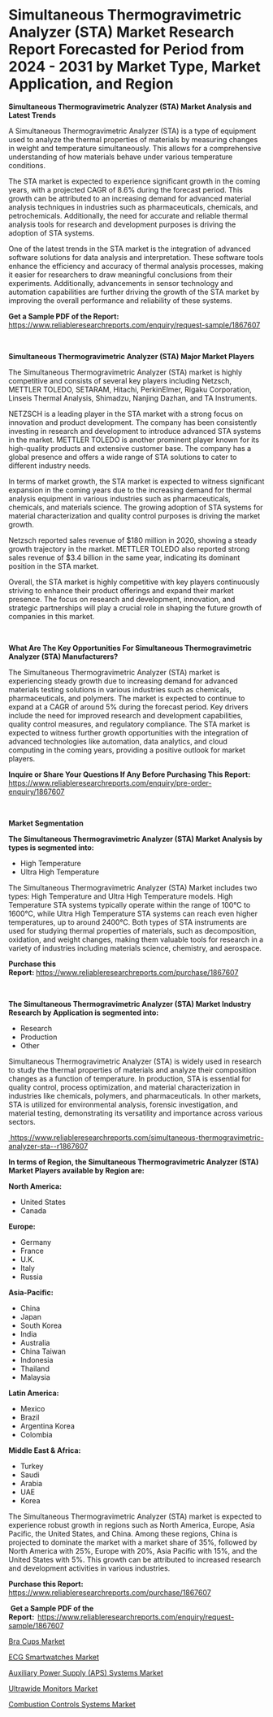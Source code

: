 <p><h1>Simultaneous Thermogravimetric Analyzer (STA) Market Research Report Forecasted for Period from 2024 -  2031 by Market Type, Market Application, and Region</h1></p><p><strong>Simultaneous Thermogravimetric Analyzer (STA) Market Analysis and Latest Trends</strong></p>
<p><p>A Simultaneous Thermogravimetric Analyzer (STA) is a type of equipment used to analyze the thermal properties of materials by measuring changes in weight and temperature simultaneously. This allows for a comprehensive understanding of how materials behave under various temperature conditions.</p><p>The STA market is expected to experience significant growth in the coming years, with a projected CAGR of 8.6% during the forecast period. This growth can be attributed to an increasing demand for advanced material analysis techniques in industries such as pharmaceuticals, chemicals, and petrochemicals. Additionally, the need for accurate and reliable thermal analysis tools for research and development purposes is driving the adoption of STA systems.</p><p>One of the latest trends in the STA market is the integration of advanced software solutions for data analysis and interpretation. These software tools enhance the efficiency and accuracy of thermal analysis processes, making it easier for researchers to draw meaningful conclusions from their experiments. Additionally, advancements in sensor technology and automation capabilities are further driving the growth of the STA market by improving the overall performance and reliability of these systems.</p></p>
<p><strong>Get a Sample PDF of the Report:&nbsp;</strong> <a href="https://www.reliableresearchreports.com/enquiry/request-sample/1867607">https://www.reliableresearchreports.com/enquiry/request-sample/1867607</a></p>
<p>&nbsp;</p>
<p><strong>Simultaneous Thermogravimetric Analyzer (STA) Major Market Players</strong></p>
<p><p>The Simultaneous Thermogravimetric Analyzer (STA) market is highly competitive and consists of several key players including Netzsch, METTLER TOLEDO, SETARAM, Hitachi, PerkinElmer, Rigaku Corporation, Linseis Thermal Analysis, Shimadzu, Nanjing Dazhan, and TA Instruments.</p><p>NETZSCH is a leading player in the STA market with a strong focus on innovation and product development. The company has been consistently investing in research and development to introduce advanced STA systems in the market. METTLER TOLEDO is another prominent player known for its high-quality products and extensive customer base. The company has a global presence and offers a wide range of STA solutions to cater to different industry needs.</p><p>In terms of market growth, the STA market is expected to witness significant expansion in the coming years due to the increasing demand for thermal analysis equipment in various industries such as pharmaceuticals, chemicals, and materials science. The growing adoption of STA systems for material characterization and quality control purposes is driving the market growth.</p><p>Netzsch reported sales revenue of $180 million in 2020, showing a steady growth trajectory in the market. METTLER TOLEDO also reported strong sales revenue of $3.4 billion in the same year, indicating its dominant position in the STA market.</p><p>Overall, the STA market is highly competitive with key players continuously striving to enhance their product offerings and expand their market presence. The focus on research and development, innovation, and strategic partnerships will play a crucial role in shaping the future growth of companies in this market.</p></p>
<p>&nbsp;</p>
<p><strong>What Are The Key Opportunities For Simultaneous Thermogravimetric Analyzer (STA) Manufacturers?</strong></p>
<p><p>The Simultaneous Thermogravimetric Analyzer (STA) market is experiencing steady growth due to increasing demand for advanced materials testing solutions in various industries such as chemicals, pharmaceuticals, and polymers. The market is expected to continue to expand at a CAGR of around 5% during the forecast period. Key drivers include the need for improved research and development capabilities, quality control measures, and regulatory compliance. The STA market is expected to witness further growth opportunities with the integration of advanced technologies like automation, data analytics, and cloud computing in the coming years, providing a positive outlook for market players.</p></p>
<p><strong>Inquire or Share Your Questions If Any Before Purchasing This Report:</strong> <a href="https://www.reliableresearchreports.com/enquiry/pre-order-enquiry/1867607">https://www.reliableresearchreports.com/enquiry/pre-order-enquiry/1867607</a></p>
<p>&nbsp;</p>
<p><strong>Market Segmentation</strong></p>
<p><strong>The Simultaneous Thermogravimetric Analyzer (STA) Market Analysis by types is segmented into:</strong></p>
<p><ul><li>High Temperature</li><li>Ultra High Temperature</li></ul></p>
<p><p>The Simultaneous Thermogravimetric Analyzer (STA) Market includes two types: High Temperature and Ultra High Temperature models. High Temperature STA systems typically operate within the range of 100°C to 1600°C, while Ultra High Temperature STA systems can reach even higher temperatures, up to around 2400°C. Both types of STA instruments are used for studying thermal properties of materials, such as decomposition, oxidation, and weight changes, making them valuable tools for research in a variety of industries including materials science, chemistry, and aerospace.</p></p>
<p><strong>Purchase this Report:&nbsp;</strong><a href="https://www.reliableresearchreports.com/purchase/1867607">https://www.reliableresearchreports.com/purchase/1867607</a></p>
<p>&nbsp;</p>
<p><strong>The Simultaneous Thermogravimetric Analyzer (STA) Market Industry Research by Application is segmented into:</strong></p>
<p><ul><li>Research</li><li>Production</li><li>Other</li></ul></p>
<p><p>Simultaneous Thermogravimetric Analyzer (STA) is widely used in research to study the thermal properties of materials and analyze their composition changes as a function of temperature. In production, STA is essential for quality control, process optimization, and material characterization in industries like chemicals, polymers, and pharmaceuticals. In other markets, STA is utilized for environmental analysis, forensic investigation, and material testing, demonstrating its versatility and importance across various sectors.</p></p>
<p><a href="https://www.reliableresearchreports.com/simultaneous-thermogravimetric-analyzer-sta--r1867607">&nbsp;https://www.reliableresearchreports.com/simultaneous-thermogravimetric-analyzer-sta--r1867607</a></p>
<p><strong>In terms of Region, the Simultaneous Thermogravimetric Analyzer (STA) Market Players available by Region are:</strong></p>
<p>
    <p> <strong> North America: </strong>
        <ul>
            <li>United States</li>
            <li>Canada</li>
        </ul>
        </p> 
    <p> <strong> Europe: </strong>
        <ul>
            <li>Germany</li>
            <li>France</li>
            <li>U.K.</li>
            <li>Italy</li>
            <li>Russia</li>
        </ul>
        </p> 
    <p> <strong> Asia-Pacific: </strong>
        <ul>
            <li>China</li>
            <li>Japan</li>
            <li>South Korea</li>
            <li>India</li>
            <li>Australia</li>
            <li>China Taiwan</li>
            <li>Indonesia</li>
            <li>Thailand</li>
            <li>Malaysia</li>
        </ul>
        </p> 
    <p> <strong> Latin America: </strong>
        <ul>
            <li>Mexico</li>
            <li>Brazil</li>
            <li>Argentina Korea</li>
            <li>Colombia</li>
        </ul>
        </p> 
    <p> <strong> Middle East & Africa: </strong>
        <ul>
            <li>Turkey</li>
            <li>Saudi</li>
            <li>Arabia</li>
            <li>UAE</li>
            <li>Korea</li>
        </ul>
    </p>
    </p>
<p><p>The Simultaneous Thermogravimetric Analyzer (STA) market is expected to experience robust growth in regions such as North America, Europe, Asia Pacific, the United States, and China. Among these regions, China is projected to dominate the market with a market share of 35%, followed by North America with 25%, Europe with 20%, Asia Pacific with 15%, and the United States with 5%. This growth can be attributed to increased research and development activities in various industries.</p></p>
<p><strong>Purchase this Report: </strong><a href="https://www.reliableresearchreports.com/purchase/1867607">https://www.reliableresearchreports.com/purchase/1867607</a></p>
<p>&nbsp;<strong>Get a Sample PDF of the Report:&nbsp;&nbsp;</strong><a href="https://www.reliableresearchreports.com/enquiry/request-sample/1867607">https://www.reliableresearchreports.com/enquiry/request-sample/1867607</a></p>
<p><strong></strong></p>
<p><p><a href="https://medium.com/@clarenceuvalis67867/bra-cups-market-trends-a-detailed-study-of-its-market-segmentation-and-analyzing-the-importance-of-38b10df7219e">Bra Cups Market</a></p><p><a href="https://medium.com/@samantha.welch56767/insights-into-the-ecg-smartwatches-market-market-players-market-size-geographical-regions-and-d1c73814c789">ECG Smartwatches Market</a></p><p><a href="https://github.com/luckyshygirl/Market-Research-Report-List-6/blob/main/auxiliary-power-supply-aps-systems-market.md">Auxiliary Power Supply (APS) Systems Market</a></p><p><a href="https://medium.com/@charles.fisher4346/emerging-trends-in-ultrawide-monitors-market-global-outlook-and-future-prospects-from-2024-2031-89843bc055f8">Ultrawide Monitors Market</a></p><p><a href="https://github.com/vimar16th/Market-Research-Report-List-6/blob/main/combustion-controls-systems-market.md">Combustion Controls Systems Market</a></p></p>